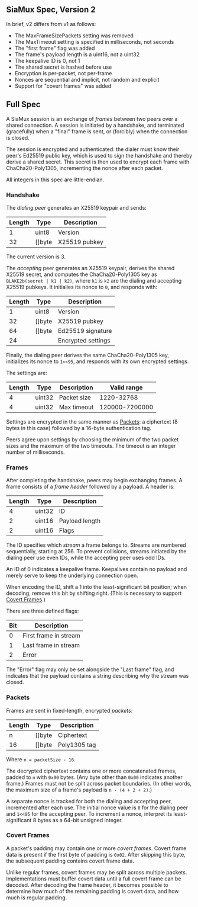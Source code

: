 SiaMux Spec, Version 2
----------------------

In brief, v2 differs from v1 as follows:

- The MaxFrameSizePackets setting was removed
- The MaxTimeout setting is specified in milliseconds, not seconds
- The "first frame" flag was added
- The frame's payload length is a uint16, not a uint32
- The keepalive ID is 0, not 1
- The shared secret is hashed before use
- Encryption is per-packet, not per-frame
- Nonces are sequential and implicit, not random and explicit
- Support for "covert frames" was added


## Full Spec

A SiaMux session is an exchange of *frames* between two peers over a shared
connection. A session is initiated by a handshake, and terminated (gracefully)
when a "final" frame is sent, or (forcibly) when the connection is closed.

The session is encrypted and authenticated: the dialer must know their peer's
Ed25519 public key, which is used to sign the handshake and thereby derive a
shared secret. This secret is then used to encrypt each frame with
ChaCha20-Poly1305, incrementing the nonce after each packet.

All integers in this spec are little-endian.

### Handshake

The *dialing peer* generates an X25519 keypair and sends:

| Length | Type   | Description   |
|--------|--------|---------------|
|   1    | uint8  | Version       |
|   32   | []byte | X25519 pubkey |

The current version is 3.

The *accepting* peer generates an X25519 keypair, derives the shared X25519
secret, and computes the ChaCha20-Poly1305 key as `BLAKE2b(secret | k1 | k2)`,
where `k1` is `k2` are the dialing and accepting X25519 pubkeys. It initialies
its nonce to `0`, and responds with:

| Length | Type   | Description        |
|--------|--------|--------------------|
|   1    | uint8  | Version            |
|   32   | []byte | X25519 pubkey      |
|   64   | []byte | Ed25519 signature  |
|   24   |        | Encrypted settings |

Finally, the dialing peer derives the same ChaCha20-Poly1305 key, initializes
its nonce to `1<<95`, and responds with its own encrypted settings.

The settings are:

| Length | Type   | Description | Valid range    |
|--------|--------|-------------|----------------|
|   4    | uint32 | Packet size | 1220-32768     |
|   4    | uint32 | Max timeout | 120000-7200000 |

Settings are encrypted in the same manner as [Packets](#packets): a ciphertext
(8 bytes in this case) followed by a 16-byte authentication tag.

Peers agree upon settings by choosing the minimum of the two packet sizes and
the maximum of the two timeouts. The timeout is an integer number of
milliseconds.

### Frames

After completing the handshake, peers may begin exchanging frames. A frame
consists of a *frame header* followed by a payload. A header is:

| Length | Type   | Description    |
|--------|--------|----------------|
|   4    | uint32 | ID             |
|   2    | uint16 | Payload length |
|   2    | uint16 | Flags          |

The ID specifies which *stream* a frame belongs to. Streams are numbered
sequentially, starting at 256. To prevent collisions, streams initiated by the
dialing peer use even IDs, while the accepting peer uses odd IDs.

An ID of 0 indicates a keepalive frame. Keepalives contain no payload and merely
serve to keep the underlying connection open.

When encoding the ID, shift a 1 into the least-significant bit position; when
decoding, remove this bit by shifting right. (This is necessary to support
[Covert Frames](#covert-frames).)

There are three defined flags:

| Bit | Description           |
|-----|-----------------------|
|  0  | First frame in stream |
|  1  | Last frame in stream  |
|  2  | Error                 |

The "Error" flag may only be set alongside the "Last frame" flag, and indicates
that the payload contains a string describing why the stream was closed.

### Packets

Frames are sent in fixed-length, encrypted *packets*:

| Length | Type   | Description    |
|--------|--------|----------------|
|   n    | []byte | Ciphertext     |
|   16   | []byte | Poly1305 tag   |

Where `n = packetSize - 16`.

The decrypted ciphertext contains one or more concatenated frames, padded to `n`
with `0x00` bytes. (Any byte other than `0x00` indicates another frame.) Frames
must not be split across packet boundaries. (In other words, the maximum size of
a frame's payload is `n - (4 + 2 + 2)`.)

A separate nonce is tracked for both the dialing and accepting peer, incremented
after each use. The initial nonce value is `0` for the dialing peer and `1<<95`
for the accepting peer. To increment a nonce, interpret its least-significant 8
bytes as a 64-bit unsigned integer.

### Covert Frames

A packet's padding may contain one or more *covert frames*. Covert frame data is
present if the first byte of padding is `0x02`. After skipping this byte, the
subsequent padding contains covert frame data.

Unlike regular frames, covert frames may be split across multiple packets.
Implementations must buffer covert data until a full covert frame can be
decoded. After decoding the frame header, it becomes possible to determine how
much of the remaining padding is covert data, and how much is regular padding.
